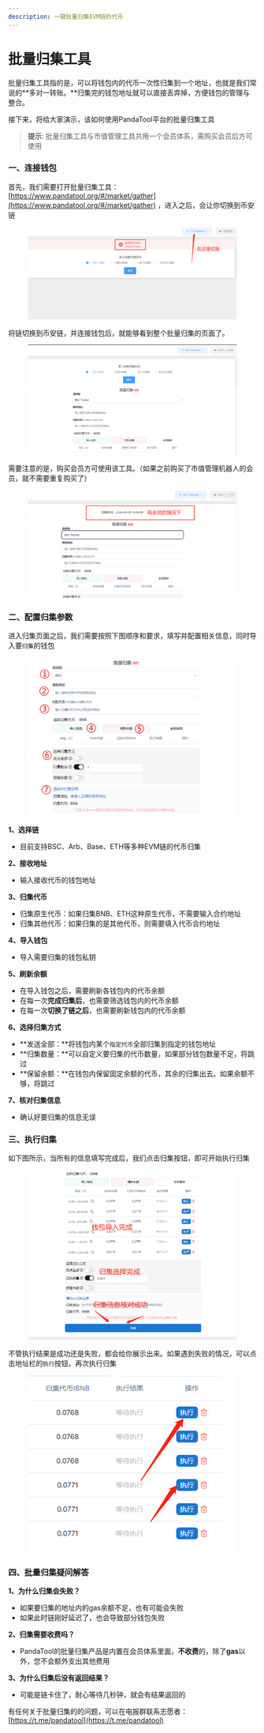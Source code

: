 ```yaml
---
description: 一键批量归集EVM链的代币
---
```


# 批量归集工具

批量归集工具指的是，可以将钱包内的代币一次性归集到一个地址，也就是我们常说的**多对一转账。**归集完的钱包地址就可以直接丢弃掉，方便钱包的管理与整合。

接下来，将给大家演示，该如何使用PandaTool平台的批量归集工具


> **提示**: 
批量归集工具与市值管理工具共用一个会员体系，需购买会员后方可使用



### 一、连接钱包

首先，我们需要打开批量归集工具：[https://www.pandatool.org/#/market/gather](https://www.pandatool.org/#/market/gather)  ，进入之后，会让你切换到币安链

<figure><img src="../.gitbook/assets/1-切换链 (1).png" alt=""><figcaption></figcaption></figure>

将链切换到币安链，并连接钱包后，就能够看到整个批量归集的页面了。

<figure><img src="../.gitbook/assets/2-连接成功.png" alt=""><figcaption></figcaption></figure>

需要注意的是，购买会员方可使用该工具。（如果之前购买了市值管理机器人的会员，就不需要重复购买了）

<figure><img src="../.gitbook/assets/3-会员页面.png" alt=""><figcaption></figcaption></figure>

### 二、配置归集参数

进入归集页面之后，我们需要按照下图顺序和要求，填写并配置相关信息，同时导入要`归集`的钱包

<figure><img src="../.gitbook/assets/4-配置信息.png" alt=""><figcaption></figcaption></figure>

**1、选择链**

* 目前支持BSC、Arb、Base、ETH等多种EVM链的代币归集

**2、接收地址**

* 输入接收代币的钱包地址

**3、归集代币**

* 归集原生代币：如果归集BNB、ETH这种原生代币，不需要输入合约地址
* 归集其他代币：如果归集的是其他代币，则需要填入代币合约地址

**4、导入钱包**

* 导入需要归集的钱包私钥

**5、刷新余额**

* 在导入钱包之后，需要刷新各钱包内的代币余额
* 在每一次**完成归集后**，也需要筛选钱包内的代币余额
* 在每一次**切换了链之后**，也需要刷新钱包内的代币余额

**6、选择归集方式**

* **发送全部：**将钱包内某个`指定代币`全部归集到指定的钱包地址
* **归集数量：**可以自定义要归集的代币数量，如果部分钱包数量不足，将跳过
* **保留余额：**在钱包内保留固定余额的代币，其余的归集出去。如果余额不够，将跳过

**7、核对归集信息**

* 确认好要归集的信息无误

### 三、执行归集

如下图所示，当所有的信息填写完成后，我们点击归集按钮，即可开始执行归集

<figure><img src="../.gitbook/assets/5-执行归集.png" alt=""><figcaption></figcaption></figure>

不管执行结果是成功还是失败，都会给你展示出来。如果遇到失败的情况，可以点击地址栏的`执行`按钮，再次执行归集

<figure><img src="../.gitbook/assets/6-点击执行.png" alt=""><figcaption></figcaption></figure>

### 四、批量归集疑问解答 <a href="#solana-gui-ji-yi-wen-jie-da" id="solana-gui-ji-yi-wen-jie-da"></a>

**1、为什么归集会失败？**

* 如果要归集的地址内的gas余额不足，也有可能会失败
* 如果此时链刚好延迟了，也会导致部分钱包失败

**2、归集需要收费吗？**

* PandaTool的批量归集产品是内置在会员体系里面，**不收费**的，除了**gas**以外，您不会额外支出其他费用

**3、为什么归集后没有返回结果？**

* 可能是链卡住了，耐心等待几秒钟，就会有结果返回的

有任何关于批量归集的的问题，可以在电报群联系志愿者：[https://t.me/pandatool](https://t.me/pandatool)
